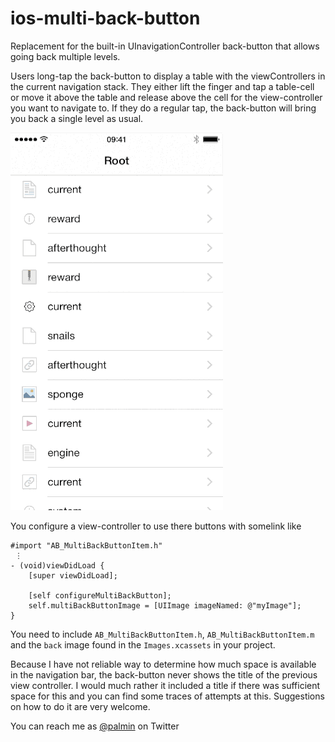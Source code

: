 # ios-multi-back-button

Replacement for the built-in UInavigationController back-button that allows going back multiple
levels. 

Users long-tap the back-button to display a table with the viewControllers in the current navigation
stack. They either lift the finger and tap a table-cell or move it above the table and release above 
the cell for the view-controller you want to navigate to. If they do a regular tap, the back-button 
will bring you back a single level as usual.


  <img src="example.gif"/>
  

You configure a view-controller to use there buttons with somelink like

````
#import "AB_MultiBackButtonItem.h"
 ⋮
- (void)viewDidLoad {
    [super viewDidLoad];

    [self configureMultiBackButton];
    self.multiBackButtonImage = [UIImage imageNamed: @"myImage"];
}
````

You need to include `AB_MultiBackButtonItem.h`, `AB_MultiBackButtonItem.m` and the `back` image found in the `Images.xcassets` in your project.

Because I have not reliable way to determine how much space is available in the navigation bar, the
back-button never shows the title of the previous view controller. I would much rather it included a title 
if there was sufficient space for this and you can find some traces of attempts at this. Suggestions on
how to do it are very welcome.

You can reach me as [@palmin](https://twitter.com/palmin) on Twitter

